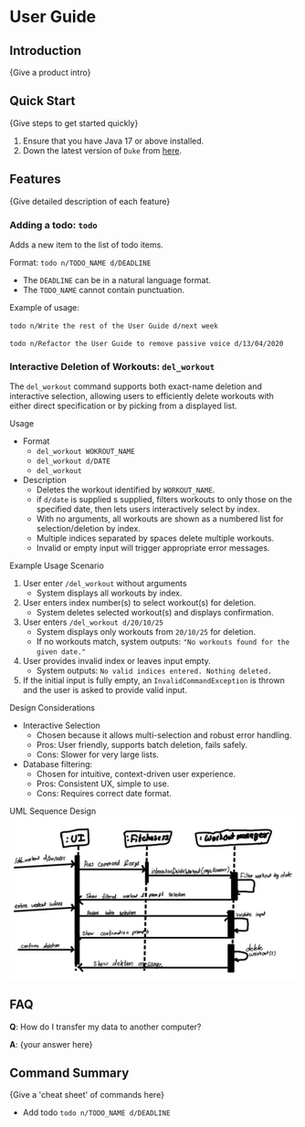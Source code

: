 # User Guide

## Introduction

{Give a product intro}

## Quick Start

{Give steps to get started quickly}

1. Ensure that you have Java 17 or above installed.
1. Down the latest version of `Duke` from [here](http://link.to/duke).

## Features 

{Give detailed description of each feature}

### Adding a todo: `todo`
Adds a new item to the list of todo items.

Format: `todo n/TODO_NAME d/DEADLINE`

* The `DEADLINE` can be in a natural language format.
* The `TODO_NAME` cannot contain punctuation.  

Example of usage: 

`todo n/Write the rest of the User Guide d/next week`

`todo n/Refactor the User Guide to remove passive voice d/13/04/2020`

### Interactive Deletion of Workouts: `del_workout`
The `del_workout` command supports both exact-name deletion and interactive selection,
allowing users to efficiently delete workouts with either direct specification or 
by picking from a displayed list.

Usage
* Format
  * `del_workout WOKROUT_NAME`
  * `del_workout d/DATE`
  * `del_workout`
* Description
    * Deletes the workout identified by `WORKOUT_NAME`.
    * if `d/date` is supplied s supplied, filters workouts to only those on the specified date, 
then lets users interactively select by index.
    * With no arguments, all workouts are shown as a numbered list for selection/deletion by index.
    * Multiple indices separated by spaces delete multiple workouts.
    * Invalid or empty input will trigger appropriate error messages.
  
Example Usage Scenario
1. User enter `/del_workout` without arguments
    * System displays all workouts by index.
2. User enters index number(s) to select workout(s) for deletion.
   * System deletes selected workout(s) and displays confirmation.
3. User enters `/del_workout d/20/10/25`
   * System displays only workouts from `20/10/25` for deletion.
   * If no workouts match, system outputs: `"No workouts found for the given date."`
4. User provides invalid index or leaves input empty.
   * System outputs: `No valid indices entered. Nothing deleted.`
5. If the initial input is fully empty, an `InvalidCommandException` is thrown and the user is asked to provide valid 
input.

Design Considerations
* Interactive Selection
  * Chosen because it allows multi-selection and robust error handling.
  * Pros: User friendly, supports batch deletion, fails safely.
  * Cons: Slower for very large lists.
* Database filtering:
  * Chosen for intuitive, context-driven user experience.
  * Pros: Consistent UX, simple to use.
  * Cons: Requires correct date format.

UML Sequence Design
![Alt text](diagrams/UML_del_workout.jpeg)
## FAQ

**Q**: How do I transfer my data to another computer? 

**A**: {your answer here}

## Command Summary

{Give a 'cheat sheet' of commands here}

* Add todo `todo n/TODO_NAME d/DEADLINE`
